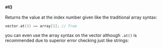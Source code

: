 

#### at()

Returns the value at the index number given like the traditional array syntax:

```cpp
vector.at(1) == array[1]; // True
```

you can even use the array syntax on the vector although `.at()` is recommended due to superior error checking just like strings:
